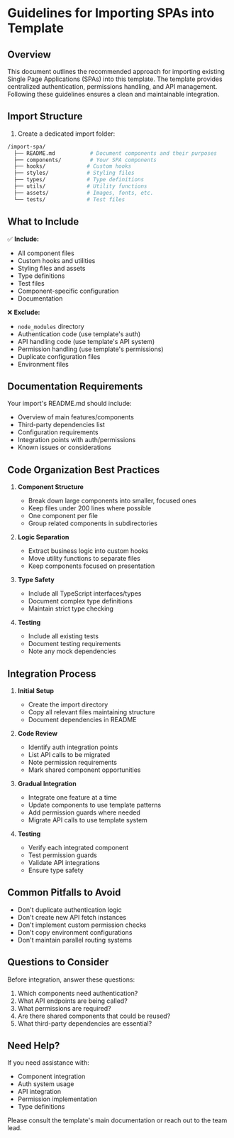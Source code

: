 # Guidelines for Importing SPAs into Template

## Overview

This document outlines the recommended approach for importing existing Single Page Applications (SPAs) into this template. The template provides centralized authentication, permissions handling, and API management. Following these guidelines ensures a clean and maintainable integration.

## Import Structure

1. Create a dedicated import folder:
```bash
/import-spa/
  ├── README.md           # Document components and their purposes
  ├── components/         # Your SPA components
  ├── hooks/             # Custom hooks
  ├── styles/            # Styling files
  ├── types/             # Type definitions
  ├── utils/             # Utility functions
  ├── assets/            # Images, fonts, etc.
  └── tests/             # Test files
```

## What to Include

✅ **Include:**
- All component files
- Custom hooks and utilities
- Styling files and assets
- Type definitions
- Test files
- Component-specific configuration
- Documentation

❌ **Exclude:**
- `node_modules` directory
- Authentication code (use template's auth)
- API handling code (use template's API system)
- Permission handling (use template's permissions)
- Duplicate configuration files
- Environment files

## Documentation Requirements

Your import's README.md should include:
- Overview of main features/components
- Third-party dependencies list
- Configuration requirements
- Integration points with auth/permissions
- Known issues or considerations

## Code Organization Best Practices

1. **Component Structure**
   - Break down large components into smaller, focused ones
   - Keep files under 200 lines where possible
   - One component per file
   - Group related components in subdirectories

2. **Logic Separation**
   - Extract business logic into custom hooks
   - Move utility functions to separate files
   - Keep components focused on presentation

3. **Type Safety**
   - Include all TypeScript interfaces/types
   - Document complex type definitions
   - Maintain strict type checking

4. **Testing**
   - Include all existing tests
   - Document testing requirements
   - Note any mock dependencies

## Integration Process

1. **Initial Setup**
   - Create the import directory
   - Copy all relevant files maintaining structure
   - Document dependencies in README

2. **Code Review**
   - Identify auth integration points
   - List API calls to be migrated
   - Note permission requirements
   - Mark shared component opportunities

3. **Gradual Integration**
   - Integrate one feature at a time
   - Update components to use template patterns
   - Add permission guards where needed
   - Migrate API calls to use template system

4. **Testing**
   - Verify each integrated component
   - Test permission guards
   - Validate API integrations
   - Ensure type safety

## Common Pitfalls to Avoid

- Don't duplicate authentication logic
- Don't create new API fetch instances
- Don't implement custom permission checks
- Don't copy environment configurations
- Don't maintain parallel routing systems

## Questions to Consider

Before integration, answer these questions:
1. Which components need authentication?
2. What API endpoints are being called?
3. What permissions are required?
4. Are there shared components that could be reused?
5. What third-party dependencies are essential?

## Need Help?

If you need assistance with:
- Component integration
- Auth system usage
- API integration
- Permission implementation
- Type definitions

Please consult the template's main documentation or reach out to the team lead.